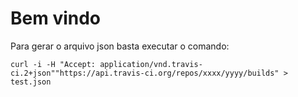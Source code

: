 # Bem vindo

Para gerar o arquivo json basta executar o comando:

```
curl -i -H "Accept: application/vnd.travis-ci.2+json""https://api.travis-ci.org/repos/xxxx/yyyy/builds" > test.json
```
